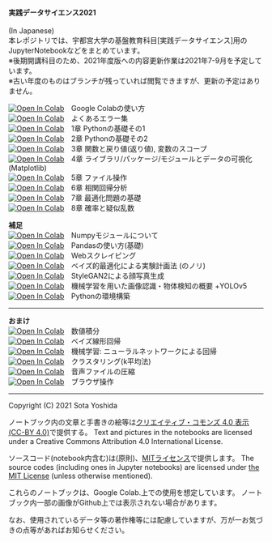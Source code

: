 #### 実践データサイエンス2021
(In Japanese)  
本レポジトリでは、宇都宮大学の基盤教育科目[実践データサイエンス]用のJupyterNotebookなどをまとめています。  
※後期開講科目のため、2021年度版への内容更新作業は2021年7-9月を予定しています。  
※古い年度のものはブランチが残っていれば閲覧できますが、更新の予定はありません。  

[![Open In Colab](https://colab.research.google.com/assets/colab-badge.svg)](https://colab.research.google.com/github/SotaYoshida/Lecture_DataScience/blob/2021/GoogleColabの使い方.ipynb)　Google Colabの使い方  
[![Open In Colab](https://colab.research.google.com/assets/colab-badge.svg)](https://colab.research.google.com/github/SotaYoshida/Lecture_DataScience/blob/2021/notebooks/Python_misc_Error.ipynb)　よくあるエラー集  
[![Open In Colab](https://colab.research.google.com/assets/colab-badge.svg)](https://colab.research.google.com/github/SotaYoshida/Lecture_DataScience/blob/2021/notebooks/Python_chapter1_Introduction.ipynb)　1章 Pythonの基礎その1  
[![Open In Colab](https://colab.research.google.com/assets/colab-badge.svg)](https://colab.research.google.com/github/SotaYoshida/Lecture_DataScience/blob/2021/notebooks/Python_chapter2_ListLoop.ipynb)　2章 Pythonの基礎その2  
[![Open In Colab](https://colab.research.google.com/assets/colab-badge.svg)](https://colab.research.google.com/github/SotaYoshida/Lecture_DataScience/blob/2021/notebooks/Python_chapter3_Function.ipynb)　3章 関数と戻り値(返り値), 変数のスコープ  
[![Open In Colab](https://colab.research.google.com/assets/colab-badge.svg)](https://colab.research.google.com/github/SotaYoshida/Lecture_DataScience/blob/2021/notebooks/Python_chapter4_Matplotlib.ipynb)　4章 ライブラリ/パッケージ/モジュールとデータの可視化(Matplotlib)  
[![Open In Colab](https://colab.research.google.com/assets/colab-badge.svg)](https://colab.research.google.com/github/SotaYoshida/Lecture_DataScience/blob/2021/notebooks/Python_chapter5_handling_files.ipynb)　5章 ファイル操作  
[![Open In Colab](https://colab.research.google.com/assets/colab-badge.svg)](https://colab.research.google.com/github/SotaYoshida/Lecture_DataScience/blob/2021/notebooks/Python_chapter6_Regression.ipynb)　6章 相関回帰分析  
[![Open In Colab](https://colab.research.google.com/assets/colab-badge.svg)](https://colab.research.google.com/github/SotaYoshida/Lecture_DataScience/blob/2021/notebooks/Python_chapter7_Optimization.ipynb)　7章 最適化問題の基礎  
[![Open In Colab](https://colab.research.google.com/assets/colab-badge.svg)](https://colab.research.google.com/github/SotaYoshida/Lecture_DataScience/blob/2021/notebooks/Python_chapter8_Probability.ipynb)　8章 確率と疑似乱数  

**補足**  
[![Open In Colab](https://colab.research.google.com/assets/colab-badge.svg)](https://colab.research.google.com/github/SotaYoshida/Lecture_DataScience/blob/2021/notebooks/Python_misc_numpy.ipynb)　Numpyモジュールについて  
[![Open In Colab](https://colab.research.google.com/assets/colab-badge.svg)](https://colab.research.google.com/github/SotaYoshida/Lecture_DataScience/blob/2021/notebooks/Python_misc_Pandas.ipynb)　Pandasの使い方(基礎)  
[![Open In Colab](https://colab.research.google.com/assets/colab-badge.svg)](https://colab.research.google.com/github/SotaYoshida/Lecture_DataScience/blob/2021/notebooks/Python_chapter_WebScraping.ipynb)　Webスクレイピング  
[![Open In Colab](https://colab.research.google.com/assets/colab-badge.svg)](https://colab.research.google.com/github/SotaYoshida/Lecture_DataScience/blob/2021/notebooks/Python_chapter_BayesianOptimization.ipynb)　ベイズ的最適化による実験計画法 (のノリ)  
[![Open In Colab](https://colab.research.google.com/assets/colab-badge.svg)](https://colab.research.google.com/github/SotaYoshida/Lecture_DataScience/blob/2021/notebooks/Python_misc_StyleGAN2.ipynb)　StyleGAN2による顔写真生成  
[![Open In Colab](https://colab.research.google.com/assets/colab-badge.svg)](https://colab.research.google.com/github/SotaYoshida/Lecture_DataScience/blob/2021/notebooks/Python_misc_ObjectDetection.ipynb)　機械学習を用いた画像認識・物体検知の概要
+YOLOv5  
[![Open In Colab](https://colab.research.google.com/assets/colab-badge.svg)](https://colab.research.google.com/github/SotaYoshida/Lecture_DataScience/blob/2021/notebooks/Python_misc_python_environment.ipynb)　Pythonの環境構築  
***

**おまけ**  
[![Open In Colab](https://colab.research.google.com/assets/colab-badge.svg)](https://github.com/SotaYoshida/Lecture_DataScience/blob/2021/notebooks/Python_misc_integral.ipynb
)　数値積分  
[![Open In Colab](https://colab.research.google.com/assets/colab-badge.svg)](https://colab.research.google.com/github/SotaYoshida/Lecture_DataScience/blob/2021/notebooks/Python_chapter_Bayesian_linear_regression.ipynb)　ベイズ線形回帰  
[![Open In Colab](https://colab.research.google.com/assets/colab-badge.svg)](https://colab.research.google.com/github/SotaYoshida/Lecture_DataScience/blob/2021/notebooks/Python_chapter_ArtificialNeuralNetwork.ipynb)　機械学習: ニューラルネットワークによる回帰  
[![Open In Colab](https://colab.research.google.com/assets/colab-badge.svg)](https://colab.research.google.com/github/SotaYoshida/Lecture_DataScience/blob/2021/notebooks/Python_chapter_Clustering.ipynb)　クラスタリング(k平均法)  
[![Open In Colab](https://colab.research.google.com/assets/colab-badge.svg)](https://colab.research.google.com/github/SotaYoshida/Lecture_DataScience/blob/2021/notebooks/Python_misc_ResizeAudio.ipynb)　音声ファイルの圧縮  
[![Open In Colab](https://colab.research.google.com/assets/colab-badge.svg)](https://colab.research.google.com/github/SotaYoshida/Lecture_DataScience/blob/2021/notebooks/Python_misc_BrowserOperation.ipynb)　ブラウザ操作  

---
Copyright (C) 2021 Sota Yoshida

ノートブック内の文章と手書きの絵等は[クリエイティブ・コモンズ 4.0 表示](https://creativecommons.org/licenses/by/4.0/deed.ja) [(CC-BY 4.0)](https://creativecommons.org/licenses/by/4.0/deed.en)で提供する。
Text and pictures in the notebooks are licensed under a Creative Commons Attribution 4.0 International License.

ソースコード(notebook内含む)は(原則)、[MITライセンス](https://opensource.org/licenses/MIT)で提供します。
The source codes (including ones in Jupyter notebooks) are licensed under [the MIT License](https://opensource.org/licenses/MIT) (unless otherwise mentioned).

これらのノートブックは、Google Colab.上での使用を想定しています。
ノートブック内一部の画像がGithub上では表示されない場合があります。

なお、使用されているデータ等の著作権等には配慮していますが、万が一お気づきの点等があればお知らせください。
